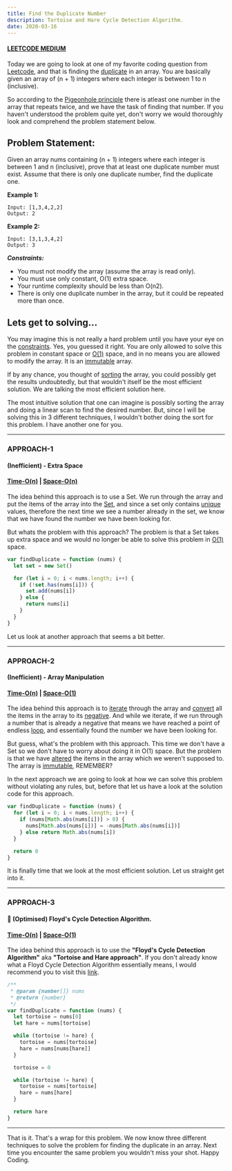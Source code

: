 ```yaml
---
title: Find the Duplicate Number
description: Tortoise and Hare Cycle Detection Algorithm.
date: 2020-03-16
---
```


#### <ins class="sub-medium">LEETCODE MEDIUM</ins>

Today we are going to look at one of my favorite coding question from [Leetcode](https://leetcode.com/), and that is finding the <ins class="sub-ins-2">duplicate</ins> in an array. You are basically given an array of (n + 1) integers where each integer is between 1 to n (inclusive).

So according to the <ins class="sub-ins-2">Pigeonhole principle</ins> there is atleast one number in the array that repeats twice, and we have the task of finding that number. If you haven't understood the problem quite yet, don't worry we would thoroughly look and comprehend the problem statement below.

## Problem Statement:

Given an array nums containing (n + 1) integers where each integer is between 1 and n (inclusive), prove that at least one duplicate number must exist. Assume that there is only one duplicate number, find the duplicate one.

**Example 1:**

```
Input: [1,3,4,2,2]
Output: 2
```

**Example 2:**

```
Input: [3,1,3,4,2]
Output: 3
```

**_Constraints:_**

- You must not modify the array (assume the array is read only).
- You must use only constant, O(1) extra space.
- Your runtime complexity should be less than O(n2).
- There is only one duplicate number in the array, but it could be repeated more than once.

## Lets get to solving...

You may imagine this is not really a hard problem until you have your eye on the <ins class="sub-ins-2">constraints</ins>. Yes, you guessed it right. You are only allowed to solve this problem in constant space or <ins class="sub-ins-2">O(1)</ins> space, and in no means you are allowed to modify the array. It is an <ins class="sub-ins-2">immutable</ins> array.

If by any chance, you thought of <ins class="sub-ins-2">sorting</ins> the array, you could possibly get the results undoubtedly, but that wouldn't itself be the most efficient solution. We are talking the most efficient solution here.

The most intuitive solution that one can imagine is possibly sorting the array and doing a linear scan to find the desired number. But, since I will be solving this in 3 different techniques, I wouldn't bother doing the sort for this problem. I have another one for you.

---

### APPROACH-1

#### (Inefficient) - Extra Space

#### <ins class="sub-ins">Time-O(n)</ins> | <ins class="sub-ins">Space-O(n)</ins>

The idea behind this approach is to use a Set. We run through the array and put the items of the array into the <ins class="sub-ins-2">Set</ins>, and since a set only contains <ins class="sub-ins-2">unique</ins> values, therefore the next time we see a number already in the set, we know that we have found the number we have been looking for.

But whats the problem with this approach? The problem is that a Set takes up extra space and we would no longer be able to solve this problem in <ins class="sub-ins-2">O(1)</ins> space.

```javascript
var findDuplicate = function (nums) {
  let set = new Set()

  for (let i = 0; i < nums.length; i++) {
    if (!set.has(nums[i])) {
      set.add(nums[i])
    } else {
      return nums[i]
    }
  }
}
```

Let us look at another approach that seems a bit better.

---

### APPROACH-2

#### (Inefficient) - Array Manipulation

#### <ins class="sub-ins">Time-O(n)</ins> | <ins class="sub-ins">Space-O(1)</ins>

The idea behind this approach is to <ins class="sub-ins-2">iterate</ins> through the array and <ins class="sub-ins-2">convert</ins> all the items in the array to its <ins class="sub-ins-2">negative</ins>. And while we iterate, if we run through a number that is already a negative that means we have reached a point of endless <ins class="sub-ins-2">loop</ins>, and essentially found the number we have been looking for.

But guess, what's the problem with this approach. This time we don't have a Set so we don't have to worry about doing it in O(1) space. But the problem is that we have <ins class="sub-ins-2">altered</ins> the items in the array which we weren't supposed to. The array is <ins class="sub-ins-2">immutable</ins>, REMEMBER?

In the next approach we are going to look at how we can solve this problem without violating any rules, but, before that let us have a look at the solution code for this approach.

```javascript
var findDuplicate = function (nums) {
  for (let i = 0; i < nums.length; i++) {
    if (nums[Math.abs(nums[i])] > 0) {
      nums[Math.abs(nums[i])] = -nums[Math.abs(nums[i])]
    } else return Math.abs(nums[i])
  }

  return 0
}
```

It is finally time that we look at the most efficient solution. Let us straight get into it.

---

### APPROACH-3

#### 🚀 (Optimised) Floyd's Cycle Detection Algorithm.

#### <ins class="sub-ins">Time-O(n)</ins> | <ins class="sub-ins">Space-O(1)</ins>

The idea behind this approach is to use the **"Floyd's Cycle Detection Algorithm"** aka **"Tortoise and Hare approach"**. If you don't already know what a Floyd Cycle Detection Algorithm essentially means, I would recommend you to visit this [link](https://cs.stackexchange.com/questions/10360/floyds-cycle-detection-algorithm-determining-the-starting-point-of-cycle).

```javascript
/**
 * @param {number[]} nums
 * @return {number}
 */
var findDuplicate = function (nums) {
  let tortoise = nums[0]
  let hare = nums[tortoise]

  while (tortoise != hare) {
    tortoise = nums[tortoise]
    hare = nums[nums[hare]]
  }

  tortoise = 0

  while (tortoise != hare) {
    tortoise = nums[tortoise]
    hare = nums[hare]
  }

  return hare
}
```

---

That is it. That's a wrap for this problem. We now know three different techniques to solve the problem for finding the duplicate in an array. Next time you encounter the same problem you wouldn't miss your shot. Happy Coding.
